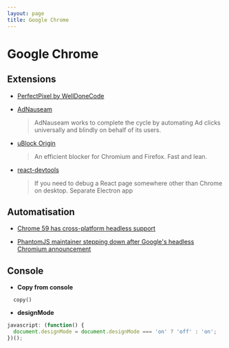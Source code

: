 ```yaml
---
layout: page
title: Google Chrome
---
```


# Google Chrome

## Extensions

- [PerfectPixel by WellDoneCode](https://chrome.google.com/webstore/detail/perfectpixel-by-welldonec/dkaagdgjmgdmbnecmcefdhjekcoceebi)

- [AdNauseam](https://adnauseam.io)

  > AdNauseam works to complete the cycle by automating Ad clicks universally and blindly on behalf of its users.

- [uBlock Origin](https://github.com/gorhill/uBlock)

  > An efficient blocker for Chromium and Firefox. Fast and lean.

- [react-devtools](https://github.com/facebook/react-devtools/tree/master/packages/react-devtools)

  > If you need to debug a React page somewhere other than Chrome on desktop.
  > Separate Electron app

## Automatisation

- [Chrome 59 has cross-platform headless support](https://news.ycombinator.com/item?id=14101233)

- [PhantomJS maintainer stepping down after Google's headless Chromium announcement](https://www.reddit.com/r/javascript/comments/654mnq/phantomjs_maintainer_stepping_down_after_googles/)

## Console

- **Copy from console**

```
  copy()
```

- **designMode**

```js
javascript: (function() {
  document.designMode = document.designMode === 'on' ? 'off' : 'on';
})();
```
